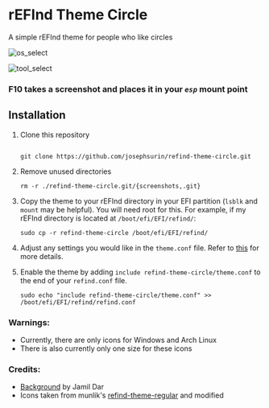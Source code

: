 # rEFInd Theme Circle

A simple rEFInd theme for people who like circles

![os_select](./screenshots/os_select.bmp)

![tool_select](./screenshots/tool_select.bmp)

### F10 takes a screenshot and places it in your _`esp`_ mount point

## Installation

1. Clone this repository
   
   ```

   git clone https://github.com/josephsurin/refind-theme-circle.git
   ```

2. Remove unused directories

   ```
   rm -r ./refind-theme-circle.git/{screenshots,.git}
   ```

3. Copy the theme to your rEFInd directory in your EFI partition (`lsblk` and `mount` may be helpful). You will need root for this. For example, if my rEFInd directory is located at `/boot/efi/EFI/refind/`:
    
   ```
   sudo cp -r refind-theme-circle /boot/efi/EFI/refind/
   ```

4. Adjust any settings you would like in the `theme.conf` file. Refer to [this](http://www.rodsbooks.com/refind/themes.html) for more details.

5. Enable the theme by adding `include refind-theme-circle/theme.conf` to the end of your `refind.conf` file.
   
   ```
   sudo echo "include refind-theme-circle/theme.conf" >> /boot/efi/EFI/refind/refind.conf
   ```

### Warnings:

- Currently, there are only icons for Windows and Arch Linux
- There is also currently only one size for these icons

### Credits:

- [Background](https://www.artstation.com/artwork/lVNyKk) by Jamil Dar
- Icons taken from munlik's [refind-theme-regular](https://github.com/munlik/refind-theme-regular) and modified 
